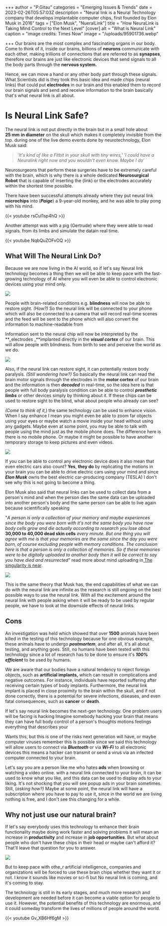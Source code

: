 +++
author = "P.Gitau"
categories = "Emerging Issues & Trends"
date = 2023-02-26T05:57:03Z
description = "Neural link is a Neural Technology company that develops implantable computer chips, first founded by Elon Musk in 2016"
tags = ["Elon Musk", "NueralLink"]
title = "How NeuraLink is Taking Mind Control to the Next Level"
[cover]
alt = "What is Neural Link"
caption = "image credits: Times Now"
image = "/uploads/95901736.webp"

+++
Our brains are the most complex and fascinating organs in our body. Come to think of it, inside our brains, billions of **neurons** communicate with each other, making trillions of connections that are referred to as **synapses**, therefore our brains are just like electronic devices that send signals to all the body parts through the **nervous system.**

Hence, we can move a hand or any other body part through these signals. What Scientists did is they took this basic idea and made chips (neural links) that could put **electrodes** in our brain and this enabled them to record our brain signals and send and receive information to the brain basically that's what neural link is all about.

# Is Neural Link Safe?

The neural link is not put directly in the brain but in a small hole about **25 mm** **in diameter** on the skull which makes it completely invisible from the top. during one of the live demo events done by neurotechnology, Elon Musk said:

> '_It's kind of like a Fitbit in your skull with tiny wires,' 'I could have a Neuralink right now and you wouldn't even know. Maybe I do_'

Neurosurgeons that perform these surgeries have to be extremely careful with the brain, which is why there is a whole dedicated **Neurosurgical Robot** that is capable of inserting the (link) or the electrodes accurately within the shortest time possible.

There have been successful attempts already where they put neural link **microchips** into (**_Paige_**) a 9-year-old monkey, and he was able to play pong with his mind.

{{< youtube rsCul1sp4hQ >}}

Another attempt was with a pig (Gertrude) where they were able to read signals. from its limbs and simulate the datain real time.

{{< youtube NqbQuZOFvOQ >}}

## What Will The Neural Link Do?

Because we are now living in the AI world, so if let's say Neural link technology becomes a thing then we will be able to keep pace with the fast-growing  technology of AI where you will even be able to control electronic devices using your mind only.

![](/uploads/computer-brain-141561115.webp)

People with brain-related conditions e.g. **blindness** will now be able to restore sight. _(How?)_ So the neural link will be connected to your phone which will also be connected to a camera that will record real-time scenes and the feed will be sent to the phone which will also convert the information to machine-readable from

Information sent to the neural chip will now be interpreted by the **_electrodes _**implanted directly in the **_visual cortex_** of our brain. This will allow people with blindness. from birth to see and perceive the world as we do.

![](/uploads/960x0.jpg)

Also, if the neural link can restore sight, it can potentially restore body paralysis. _(Still wondering how?)_ So basically the neural link can read the brain motor signals through the electrodes in the **motor cortex** of our brain and the information is then **_decoded_** in real-time, so the idea here is that people with full body paralysis condition can be able to control **_prosthetic limbs_** or other devices simply by thinking about it. If these chips can be used to restore sight to the blind, what about people who already can see?

_(Come to think of it_,) the same technology can be used to enhance vision. When I say enhance I mean you might even be able to zoom far objects using your eyes or maybe watch a movie inside your head without using any gadgets. Maybe even at some point, you may be able to talk with people using the mind just as the mobile phone does. The difference here is there is no mobile phone. Or maybe it might be possible to have another temporary storage to keep pictures and even videos.

![](/uploads/ft_22-05-04_humanenhancement_featured.webp)

If you can be able to control any electronic device does it also mean that even electric cars also count? **Yes**, **they do** by replicating the motions in your brain you can be able to drive electric cars using your mind and since **_Elon Musk_** owns the best electric car-producing company (TESLA) I don't see why this is not going to become a thing.

Elon Musk also said that neural links can be used to collect data from a person's mind and when the person dies the same data can be uploaded into another person's body and the same person can be able to live again because scientifically speaking

"_A person is only a collection of your memory and maybe experiences since the body you were born with it's not the same body you have now body cells grow and die actually according to research you lose about_ **30,000 to 40,000 dead skin cells** _every minute. But one thing you will agree with me is that your memories are the same since the day you were born, of course excluding people with memory conditions. The conclusion here is that a person is only a collection of memories. So if these memories were to be digitally uploaded to another body then it will be correct to say you have died and resurrected_"  read more about mind uploading in[ The singularity is near]().

![](/uploads/the-future-of-brain-augmentation-and-uploaded-consciousness.webp)

This is the same theory that Musk has, the end capabilities of what we can do with the neural link are infinite as the research is still ongoing on the best possible ways to use the neural link. With all the excitement around the neural link with people asking when it will be ready to be used by regular people, we have to look at the downside effects of neural links.

## Cons

An investigation was held which showed that over **1500** animals have been killed in the testing of this technology because for one obvious example, these animals have to undergo **_postmortem_**, and after all, it's all about testing, and anything goes. Still, no humans have been tested with this technology since a lot of research has to be done to ensure it's **_100% efficient_** to be used by humans.

We are aware that our bodies have a natural tendency to reject foreign objects, such as **artificial implants,** which can result in complications and negative outcomes. For instance, individuals have reported suffering after receiving certain types of body implants. Furthermore, the neural link implant is placed in close proximity to the brain within the skull, and if not done correctly, there is a potential for severe infections, diseases, and even fatal consequences, such as **cancer** or **death**.

If let's say neural link becomes the next-gen technology. One problem users will be facing is hacking Imagine somebody hacking your brain that means they can have full body control of a person's thoughts motions feelings everything that describes your

Wants this, but this is one of the risks next generation will have, or maybe computer viruses remember this is possible since we said this technology will allow users to connect via **_Bluetooth_** or via **_Wi-Fi_** to all electronic devices this means a hacker can transmit or send a virus via an infected computer connected to your brain.

Let's say you are a person like me who hates **ads** when browsing or watching a video online. with a neural link connected to your brain, it can be used to know what you like, and this data can be used to display ads to your liking.  It's not shocking that you will see popup ads in your brain sometimes. Still, (_asking how?)_ Maybe at some point, the neural link will have a subscription where you have to pay to use it, since in the world we are living nothing is free, and I don't see this changing for a while.

## Why not just use our natural brain?

If let's say everybody uses this technology to enhance their brain functionality maybe doing work faster and solving problems it will mean an increase in **productivity** and increase in **job opportunities**. But what about people who don't have these chips in their head or maybe can't afford it? That'll leave that question for you to answer.

![](/uploads/istock-1146417905.jpg)

But to keep pace with othe_r artificial intelligence_ companies and organizations will be forced to use these brain chips whether they want it or not. I know it sounds like movies or sci-fi but No neural link is coming, and it's coming to stay.

The technology is still in its early stages, and much more research and development are needed before it can become a viable option for people to use it. However, the potential benefits of this technology are enormous, and it could someday transform the lives of millions of people around the world.

{{< youtube Gv_XB6Hf6gM >}}